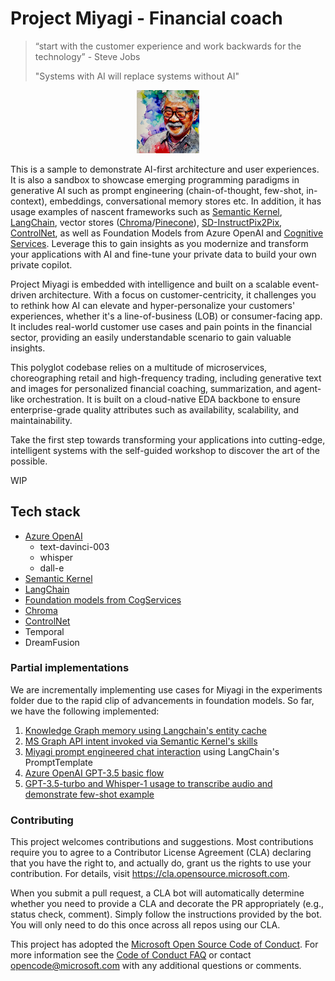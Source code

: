 # Project Miyagi - Financial coach

>  “start with the customer experience and work backwards for the technology” - Steve Jobs
>
>  "Systems with AI will replace systems without AI"

<p align="center"><img src="ui-nextjs/public/images/readme/1.png" width=20% height=20% /></p>

This is a sample to demonstrate AI-first architecture and user experiences. It is also a sandbox to showcase emerging programming paradigms in generative AI such as
prompt engineering (chain-of-thought, few-shot, in-context), embeddings, conversational memory stores etc. In addition, it has usage examples of nascent frameworks such as 
[Semantic Kernel](https://github.com/microsoft/semantic-kernel), [LangChain](https://github.com/hwchase17/langchain#readme), vector stores ([Chroma](https://www.trychroma.com/)/[Pinecone](https://www.pinecone.io/)), [SD-InstructPix2Pix](https://github.com/timothybrooks/instruct-pix2pix), [ControlNet](https://github.com/lllyasviel/ControlNet),
as well as Foundation Models from Azure OpenAI and 
[Cognitive Services](https://azure.microsoft.com/en-us/blog/announcing-a-renaissance-in-computer-vision-ai-with-microsofts-florence-foundation-model). Leverage this to gain insights as you modernize and transform your applications with AI and fine-tune your private data to build your own private copilot.

Project Miyagi is embedded with intelligence and built on a scalable event-driven architecture. With a focus on customer-centricity, it challenges you to rethink how AI can elevate and hyper-personalize your 
customers' experiences, whether it's a line-of-business (LOB) or consumer-facing app.
It includes real-world customer use cases and pain points in the financial sector, 
providing an easily understandable scenario to gain valuable insights.

This polyglot codebase relies on a multitude of microservices, 
choreographing retail and high-frequency trading,
including generative text and images for personalized financial coaching, summarization, and agent-like orchestration. It is built on a cloud-native EDA backbone to ensure enterprise-grade quality attributes such as availability, scalability, and maintainability.

Take the first step towards transforming your applications into cutting-edge, intelligent systems with the self-guided workshop to discover the art of the possible.

WIP

## Tech stack

<TODO>

- [Azure OpenAI](https://azure.microsoft.com/en-us/products/cognitive-services/openai-service)
  - text-davinci-003
  - whisper
  - dall-e
- [Semantic Kernel](https://github.com/microsoft/semantic-kernel)
- [LangChain](https://github.com/hwchase17/langchain#readme)
- [Foundation models from CogServices](https://azure.microsoft.com/en-us/blog/announcing-a-renaissance-in-computer-vision-ai-with-microsofts-florence-foundation-model/)
- [Chroma](https://www.trychroma.com/)
- [ControlNet](https://github.com/lllyasviel/ControlNet)
- Temporal
- DreamFusion

### Partial implementations

We are incrementally implementing use cases for Miyagi in the experiments folder due to the rapid clip of advancements in foundation models. So far, we have the following implemented:

1. [Knowledge Graph memory using Langchain's entity cache](./ancillary/experiments/langchain/Memory_Usecases.ipynb)
2. [MS Graph API intent invoked via Semantic Kernel's skills](./ancillary/experiments/semantic-kernel/ms-graph-chain)
3. [Miyagi prompt engineered chat interaction](./ancillary/experiments/langchain/chat) using LangChain's PromptTemplate 
4. [Azure OpenAI GPT-3.5 basic flow](./ancillary/experiments/az-openai)
5. [GPT-3.5-turbo and Whisper-1 usage to transcribe audio and demonstrate few-shot example](./ancillary/experiments/gpt-3.5-turbo)



### Contributing

This project welcomes contributions and suggestions.  Most contributions require you to agree to a
Contributor License Agreement (CLA) declaring that you have the right to, and actually do, grant us
the rights to use your contribution. For details, visit https://cla.opensource.microsoft.com.

When you submit a pull request, a CLA bot will automatically determine whether you need to provide
a CLA and decorate the PR appropriately (e.g., status check, comment). Simply follow the instructions
provided by the bot. You will only need to do this once across all repos using our CLA.

This project has adopted the [Microsoft Open Source Code of Conduct](https://opensource.microsoft.com/codeofconduct/).
For more information see the [Code of Conduct FAQ](https://opensource.microsoft.com/codeofconduct/faq/) or
contact [opencode@microsoft.com](mailto:opencode@microsoft.com) with any additional questions or comments.
